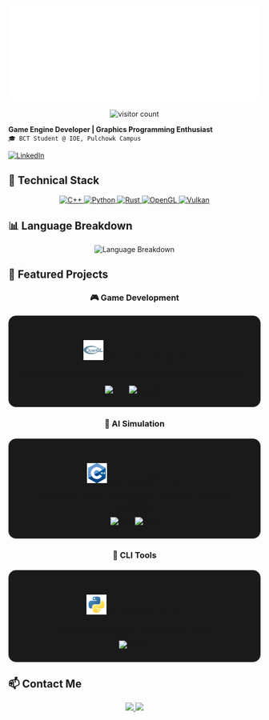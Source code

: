 <div align="center">
  <img src="https://raw.githubusercontent.com/AakrishtSP/AakrishtSP/master/header.svg" 
       alt="Aakrisht Paudel | Game Engine Developer" 
       width="600">
</div>

<p align="center">
  <img src="https://visitor-badge.laobi.icu/badge?page_id=AakrishtSP.AakrishtSP" alt="visitor count"/>
</p>

**Game Engine Developer | Graphics Programming Enthusiast**  
`🎓 BCT Student @ IOE, Pulchowk Campus`

[![LinkedIn](https://img.shields.io/badge/LinkedIn-0A66C2?style=for-the-badge&logo=linkedin&logoColor=white)](https://www.linkedin.com/in/aakrisht-sharma-paudel/)

## 🔧 Technical Stack
<p align="center">
  <!-- C++ -->
  <a href="https://isocpp.org/" target="_blank">
    <img src="https://img.shields.io/badge/C++-00599C?style=for-the-badge&logo=cplusplus&logoColor=white"
         alt="C++"
         title="C++ - ISO/IEC 14882 Standard">
  </a>

  <!-- Python -->
  <a href="https://www.python.org/" target="_blank">
    <img src="https://img.shields.io/badge/Python-3776AB?style=for-the-badge&logo=python&logoColor=white"
         alt="Python"
         title="Python - PSF Trademark">
  </a>

  <!-- Rust -->
  <a href="https://www.rust-lang.org/" target="_blank">
    <img src="https://img.shields.io/badge/Rust-000000?style=for-the-badge&logo=rust&logoColor=white"
         alt="Rust"
         title="Rust - Memory-safe systems">
  </a>

  <!-- OpenGL -->
  <a href="https://www.opengl.org/" target="_blank">
    <img src="https://img.shields.io/badge/OpenGL-5586A4?style=for-the-badge&logo=opengl&logoColor=white"
         alt="OpenGL"
         title="OpenGL - Cross-platform graphics API">
  </a>

  <!-- Vulkan -->
  <a href="https://www.vulkan.org/" target="_blank">
    <img src="https://img.shields.io/badge/Vulkan-AC162C?style=for-the-badge&logo=vulkan&logoColor=white"
         alt="Vulkan"
         title="Vulkan - Next-gen graphics & compute">
  </a>
</p>

## 📊 Language Breakdown
<p align="center">
  <img src="https://github-readme-stats.vercel.app/api/top-langs/?username=AakrishtSP&layout=compact&theme=radical&hide=html,css,scss,blade&langs_count=8" 
       alt="Language Breakdown" 
       style="max-width: 100%">
</p>

## 🚀 Featured Projects
<div align="center">

### 🎮 Game Development
<div align="center" style="background: #1a1a1a; padding: 25px; border-radius: 15px; margin: 20px 0; border: 1px solid #333;">
  <h3>
    <img src="https://raw.githubusercontent.com/devicons/devicon/master/icons/opengl/opengl-original.svg" width="40" alt="OpenGL">
    <a href="https://github.com/AakrishtSP/Rhodo.git">Rhodo Game Engine</a>
  </h3>
  <p>Custom game engine with modern graphics pipeline implementation</p>
  <img src="https://img.shields.io/badge/C++-00599C?logo=c%2B%2B&logoColor=white" alt="C++">
  <img src="https://img.shields.io/badge/OpenGL-5586A4?logo=opengl&logoColor=white" alt="OpenGL">
</div>

### 🤖 AI Simulation
<div align="center" style="background: #1a1a1a; padding: 25px; border-radius: 15px; margin: 20px 0; border: 1px solid #333;">
  <h3>
    <img src="https://raw.githubusercontent.com/devicons/devicon/master/icons/cplusplus/cplusplus-original.svg" width="40" alt="C++">
    <a href="https://github.com/AakrishtSP/Reynolds-Steering-Behaviours.git">Reynolds Steering</a>
  </h3>
  <p>Autonomous agent implementation using Craig Reynolds' algorithms</p>
  <img src="https://img.shields.io/badge/C++-00599C?logo=c%2B%2B&logoColor=white" alt="C++">
  <img src="https://img.shields.io/badge/GLM-000000?logo=opengl&logoColor=white" alt="GLM">
</div>

### 🎵 CLI Tools
<div align="center" style="background: #1a1a1a; padding: 25px; border-radius: 15px; margin: 20px 0; border: 1px solid #333;">
  <h3>
    <img src="https://raw.githubusercontent.com/devicons/devicon/master/icons/python/python-original.svg" width="40" alt="Python">
    <a href="https://github.com/AakrishtSP/Lyrics-On-Terminal.git">Lyrics On Terminal</a>
  </h3>
  <p>Command-line interface for song lyrics display</p>
  <img src="https://img.shields.io/badge/Python-3776AB?logo=python&logoColor=white" alt="Python">
</div>
</div>

## 📫 Contact Me
<p align="center">
  <a href="mailto:akrisht62@gmail.com">
    <img src="https://img.shields.io/badge/Personal_Email-D14836?style=for-the-badge&logo=gmail&logoColor=white"/>
  </a>
  <a href="mailto:080bct003.aakrisht@pcampus.edu.np">
    <img src="https://img.shields.io/badge/Academic_Email-005F99?style=for-the-badge&logo=protonmail&logoColor=white"/>
  </a>
</p>
